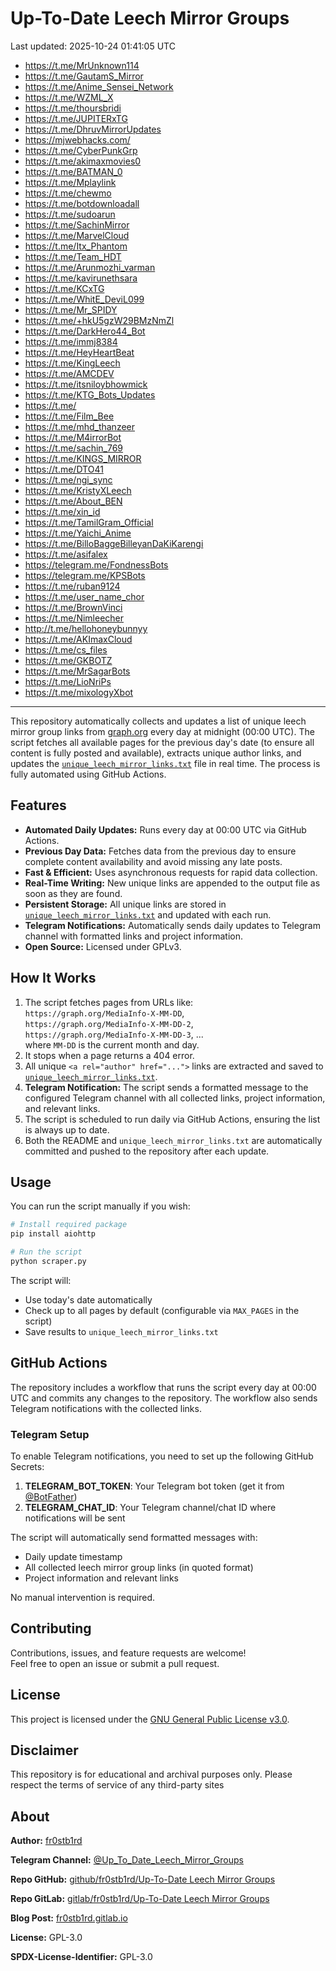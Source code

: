 # Up-To-Date Leech Mirror Groups

Last updated: 2025-10-24 01:41:05 UTC

- https://t.me/MrUnknown114
- https://t.me/GautamS_Mirror
- https://t.me/Anime_Sensei_Network
- https://t.me/WZML_X
- https://t.me/thoursbridi
- https://t.me/JUPITERxTG
- https://t.me/DhruvMirrorUpdates
- https://mjwebhacks.com/
- https://t.me/CyberPunkGrp
- https://t.me/akimaxmovies0
- https://t.me/BATMAN_0
- https://t.me/Mplaylink
- https://t.me/chewmo
- https://t.me/botdownloadall
- https://t.me/sudoarun
- https://t.me/SachinMirror
- https://t.me/MarvelCloud
- https://t.me/Itx_Phantom
- https://t.me/Team_HDT
- https://t.me/Arunmozhi_varman
- https://t.me/kavirunethsara
- https://t.me/KCxTG
- https://t.me/WhitE_DeviL099
- https://t.me/Mr_SPIDY
- https://t.me/+hkU5gzW29BMzNmZl
- https://t.me/DarkHero44_Bot
- https://t.me/immj8384
- https://t.me/HeyHeartBeat
- https://t.me/KingLeech
- https://t.me/AMCDEV
- https://t.me/itsniloybhowmick
- https://t.me/KTG_Bots_Updates
- https://t.me/
- https://t.me/Film_Bee
- https://t.me/mhd_thanzeer
- https://t.me/M4irrorBot
- https://t.me/sachin_769
- https://t.me/KINGS_MIRROR
- https://t.me/DTO41
- https://t.me/ngi_sync
- https://t.me/KristyXLeech
- https://t.me/About_BEN
- https://t.me/xin_id
- https://t.me/TamilGram_Official
- https://t.me/Yaichi_Anime
- https://t.me/BilloBaggeBilleyanDaKiKarengi
- https://t.me/asifalex
- https://telegram.me/FondnessBots
- https://telegram.me/KPSBots
- https://t.me/ruban9124
- https://t.me/user_name_chor
- https://t.me/BrownVinci
- https://t.me/Nimleecher
- http://t.me/hellohoneybunnyy
- https://t.me/AKImaxCloud
- https://t.me/cs_files
- https://t.me/GKBOTZ
- https://t.me/MrSagarBots
- https://t.me/LioNriPs
- https://t.me/mixologyXbot

---

This repository automatically collects and updates a list of unique leech mirror group links from [graph.org](https://graph.org) every day at midnight (00:00 UTC). The script fetches all available pages for the previous day's date (to ensure all content is fully posted and available), extracts unique author links, and updates the [`unique_leech_mirror_links.txt`](unique_leech_mirror_links.txt) file in real time. The process is fully automated using GitHub Actions.

## Features

- **Automated Daily Updates:** Runs every day at 00:00 UTC via GitHub Actions.
- **Previous Day Data:** Fetches data from the previous day to ensure complete content availability and avoid missing any late posts.
- **Fast & Efficient:** Uses asynchronous requests for rapid data collection.
- **Real-Time Writing:** New unique links are appended to the output file as soon as they are found.
- **Persistent Storage:** All unique links are stored in [`unique_leech_mirror_links.txt`](unique_leech_mirror_links.txt) and updated with each run.
- **Telegram Notifications:** Automatically sends daily updates to Telegram channel with formatted links and project information.
- **Open Source:** Licensed under GPLv3.

## How It Works

1. The script fetches pages from URLs like:  
   `https://graph.org/MediaInfo-X-MM-DD`,  
   `https://graph.org/MediaInfo-X-MM-DD-2`,  
   `https://graph.org/MediaInfo-X-MM-DD-3`, ...  
   where `MM-DD` is the current month and day.
2. It stops when a page returns a 404 error.
3. All unique `<a rel="author" href="...">` links are extracted and saved to [`unique_leech_mirror_links.txt`](unique_leech_mirror_links.txt).
4. **Telegram Notification:** The script sends a formatted message to the configured Telegram channel with all collected links, project information, and relevant links.
5. The script is scheduled to run daily via GitHub Actions, ensuring the list is always up to date.
6. Both the README and `unique_leech_mirror_links.txt` are automatically committed and pushed to the repository after each update.

## Usage

You can run the script manually if you wish:

```bash
# Install required package
pip install aiohttp

# Run the script
python scraper.py
```

The script will:
- Use today's date automatically
- Check up to all pages by default (configurable via `MAX_PAGES` in the script)
- Save results to `unique_leech_mirror_links.txt`

## GitHub Actions

The repository includes a workflow that runs the script every day at 00:00 UTC and commits any changes to the repository. The workflow also sends Telegram notifications with the collected links.

### Telegram Setup

To enable Telegram notifications, you need to set up the following GitHub Secrets:

1. **TELEGRAM_BOT_TOKEN**: Your Telegram bot token (get it from [@BotFather](https://t.me/botfather))
2. **TELEGRAM_CHAT_ID**: Your Telegram channel/chat ID where notifications will be sent

The script will automatically send formatted messages with:
- Daily update timestamp
- All collected leech mirror group links (in quoted format)
- Project information and relevant links

No manual intervention is required.

## Contributing

Contributions, issues, and feature requests are welcome!  
Feel free to open an issue or submit a pull request.

## License

This project is licensed under the [GNU General Public License v3.0](LICENSE).

## Disclaimer
This repository is for educational and archival purposes only. Please respect the terms of service of any third-party sites

## About

**Author:** [fr0stb1rd](https://fr0stb1rd.gitlab.io/) 

**Telegram Channel:** [@Up_To_Date_Leech_Mirror_Groups](https://t.me/Up_To_Date_Leech_Mirror_Groups)

**Repo GitHub:** [github/fr0stb1rd/Up-To-Date Leech Mirror Groups](https://github.com/b1rdfr0st/Up-To-Date-Leech-Mirror-Groups)

**Repo GitLab:** [gitlab/fr0stb1rd/Up-To-Date Leech Mirror Groups](https://gitlab.com/fr0stb1rd/up-to-date-leech-mirror-groups)

**Blog Post:**  [fr0stb1rd.gitlab.io](https://fr0stb1rd.gitlab.io/posts/up-to-date-leech-mirror-groups-automatic-telegram-group-link-collector/)

**License:** GPL-3.0

**SPDX-License-Identifier:** GPL-3.0
